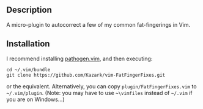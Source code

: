 ## Description

A micro-plugin to autocorrect a few of my common fat-fingerings in Vim.

## Installation

I recommend installing [pathogen.vim](https://github.com/tpope/vim-pathogen),
and then executing:

    cd ~/.vim/bundle
    git clone https://github.com/Kazark/vim-FatFingerFixes.git

or the equivalent. Alternatively, you can copy `plugin/FatFingerFixes.vim`
to `~/.vim/plugin`. (Note: you may have to use `~\vimfiles` instead of
`~/.vim` if you are on Windows...)
